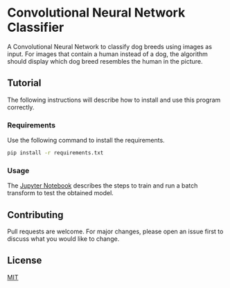# Convolutional Neural Network Classifier

A Convolutional Neural Network to classify dog breeds using images as input. For images that contain a human instead of a dog, the algorithm should display which dog breed resembles the human in the picture.

## Tutorial

The following instructions will describe how to install and use this program correctly.

### Requirements

Use the following command to install the requirements.

```bash
pip install -r requirements.txt
```

### Usage

The [Jupyter Notebook](dog_app.ipynb) describes the steps to train and run a batch transform to test the obtained model.

## Contributing

Pull requests are welcome. For major changes, please open an issue first to discuss what you would like to change.

## License

[MIT](https://choosealicense.com/licenses/mit/)
